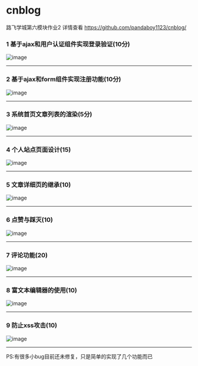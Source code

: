 # cnblog
路飞学城第六模块作业2
详情查看
https://github.com/pandaboy1123/cnblog/
<h3>1 基于ajax和用户认证组件实现登录验证(10分)</h3>

![image](https://github.com/pandaboy1123/cnblog/blob/master/readme/1%20基于ajax和用户认证组件实现登录验证(10分).gif)
<hr>
<h3>2 基于ajax和form组件实现注册功能(10分)</h3>

![image](https://github.com/pandaboy1123/cnblog/blob/master/readme/2%20%E5%9F%BA%E4%BA%8Eajax%E5%92%8Cform%E7%BB%84%E4%BB%B6%E5%AE%9E%E7%8E%B0%E6%B3%A8%E5%86%8C%E5%8A%9F%E8%83%BD(10%E5%88%86).gif)
<hr>
<h3>3 系统首页文章列表的渲染(5分)</h3>

![image](https://github.com/pandaboy1123/cnblog/blob/master/readme/3%20%E7%B3%BB%E7%BB%9F%E9%A6%96%E9%A1%B5%E6%96%87%E7%AB%A0%E5%88%97%E8%A1%A8%E7%9A%84%E6%B8%B2%E6%9F%93(5%E5%88%86).gif)
<hr>
<h3>4 个人站点页面设计(15)</h3>

![image](https://github.com/pandaboy1123/cnblog/blob/master/readme/4%20%E4%B8%AA%E4%BA%BA%E7%AB%99%E7%82%B9%E9%A1%B5%E9%9D%A2%E8%AE%BE%E8%AE%A1(15%E5%88%86).gif)
<hr>
<h3>5 文章详细页的继承(10)</h3>

![image](https://github.com/pandaboy1123/cnblog/blob/master/readme/5%20%E6%96%87%E7%AB%A0%E8%AF%A6%E7%BB%86%E9%A1%B5%E7%9A%84%E7%BB%A7%E6%89%BF(10%E5%88%86).gif)
<hr>
<h3>6 点赞与踩灭(10)</h3>

![image](https://github.com/pandaboy1123/cnblog/blob/master/readme/6%20%E7%82%B9%E8%B5%9E%E4%B8%8E%E8%B8%A9%E7%81%AD(10%E5%88%86).gif)
<hr>
<h3>7 评论功能(20)</h3>

![image](https://github.com/pandaboy1123/cnblog/blob/master/readme/7%20%E8%AF%84%E8%AE%BA%E5%8A%9F%E8%83%BD(20%E5%88%86).gif)
<hr>
<h3>8 富文本编辑器的使用(10)</h3>

![image](https://github.com/pandaboy1123/cnblog/blob/master/readme/8%20%E5%AF%8C%E6%96%87%E6%9C%AC%E7%BC%96%E8%BE%91%E5%99%A8%E7%9A%84%E4%BD%BF%E7%94%A8(10%E5%88%86).gif)
<hr>
<h3>9 防止xss攻击(10)</h3>

![image](https://github.com/pandaboy1123/cnblog/blob/master/readme/9%20%E9%98%B2%E6%AD%A2xss%E6%94%BB%E5%87%BB(10%E5%88%86).gif)
<hr>

PS:有很多小bug目前还未修复，只是简单的实现了几个功能而已
